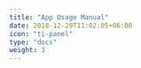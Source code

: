 ```yaml
---
title: "App Usage Manual"
date: 2018-12-29T11:02:05+06:00
icon: "ti-panel"
type: "docs"
weight: 3
---
```

